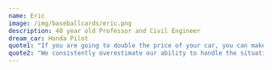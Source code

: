 ```yaml
---
name: Eric
image: /img/baseballcards/eric.png
description: 40 year old Professor and Civil Engineer
dream_car: Honda Pilot
quote1: "If you are going to double the price of your car, you can make it safer."
quote2: "We consistently overestimate our ability to handle the situations."
---
```


